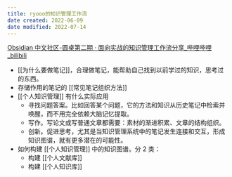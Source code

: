 ```yaml
---
title: ryooo的知识管理工作流
date created: 2022-06-09
date modified: 2022-07-14
---
```


[Obsidian 中文社区-圆桌第二期 · 面向实战的知识管理工作流分享_哔哩哔哩_bilibili](https://www.bilibili.com/video/BV1QY4y147VR/?spm_id_from=333.788)

- [[为什么要做笔记]]，合理做笔记，能帮助自己找到以前学过的知识，思考过的东西。
- 存储作用的笔记的 [[常见笔记组织方法]]
- [[个人知识管理]] 有什么实际应用
	- 寻找问题答案。比如回答某个问题，它的方法和知识从历史笔记中检索并唤醒，而不用完全依赖大脑记忆提取。
	- 写作。写论文或写普通文章都需要：素材的渐进积累、文章的结构组织。
	- 创新。促进思考，尤其是当知识管理系统中的笔记发生连接和交互，形成知识图谱，就有更多潜在的可能性。
- 如何构建 [[个人知识管理]] 中的知识图谱。分 2 类：
	- 构建 [[个人文献库]]
	- 构建 [[个人知识库]]
